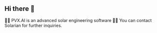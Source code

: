 ## Hi there 👋

🙋‍♀️ PVX.AI is an advanced solar engineering software
👩‍💻 You can contact Solarian for further inquiries.

